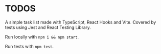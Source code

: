 # TODOS

A simple task list made with TypeScript, React Hooks and Vite. Covered by tests using Jest and React Testing Library.

Run locally with ``npm i && npm start``.

Run tests with ``npm test``.
